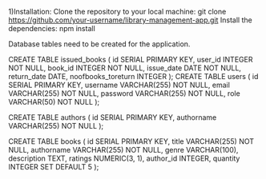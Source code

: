 
1)Installation: 
Clone the repository to your local machine:
git clone https://github.com/your-username/library-management-app.git
Install the dependencies:
npm install

Database tables need to be created for the application.

CREATE TABLE issued_books (
  id SERIAL PRIMARY KEY,
  user_id INTEGER NOT NULL,
  book_id INTEGER NOT NULL,
  issue_date DATE NOT NULL,
  return_date DATE,
  noofbooks_toreturn INTEGER
);
CREATE TABLE users (
  id SERIAL PRIMARY KEY,
  username VARCHAR(255) NOT NULL,
  email VARCHAR(255) NOT NULL,
  password VARCHAR(255) NOT NULL,
  role VARCHAR(50) NOT NULL
);

CREATE TABLE authors (
  id SERIAL PRIMARY KEY,
  authorname VARCHAR(255) NOT NULL
);

CREATE TABLE books (
  id SERIAL PRIMARY KEY,
  title VARCHAR(255) NOT NULL,
  authorname VARCHAR(255) NOT NULL,
  genre VARCHAR(100),
  description TEXT,
  ratings NUMERIC(3, 1),
  author_id INTEGER,
  quantity INTEGER SET DEFAULT 5
);
